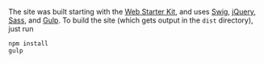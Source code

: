 The site was built starting with the [Web Starter Kit](https://developers.google.com/web/starter-kit/),
and uses [Swig](http://paularmstrong.github.io/swig/), [jQuery](https://jquery.com/), [Sass](http://sass-lang.com/), and [Gulp](http://gulpjs.com/). To build the site (which gets output in the `dist` directory), just run

    npm install
    gulp
